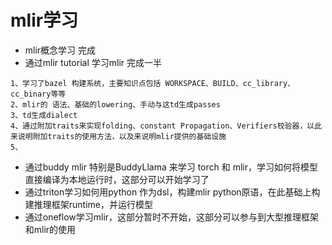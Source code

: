 # mlir学习
- mlir概念学习 完成
- 通过mlir tutorial 学习mlir 完成一半
```
1、学习了bazel 构建系统，主要知识点包括 WORKSPACE、BUILD、cc_library、cc_binary等等
2、mlir的 语法、基础的lowering、手动与这td生成passes
3、td生成dialect
4、通过附加traits来实现folding、constant Propagation、Verifiers校验器，以此来说明附加traits的使用方法，以及来说明mlir提供的基础设施
5、
```

- 通过buddy mlir 特别是BuddyLlama 来学习 torch 和 mlir，学习如何将模型直接编译为本地运行时，这部分可以开始学习了
- 通过triton学习如何用python 作为dsl，构建mlir python原语，在此基础上构建推理框架runtime，并运行模型
- 通过oneflow学习mlir，这部分暂时不开始，这部分可以参与到大型推理框架和mlir的使用
